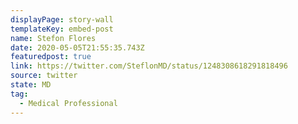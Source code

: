 ```yaml
---
displayPage: story-wall
templateKey: embed-post
name: Stefon Flores
date: 2020-05-05T21:55:35.743Z
featuredpost: true
link: https://twitter.com/SteflonMD/status/1248308618291818496
source: twitter
state: MD
tag:
  - Medical Professional
---
```

